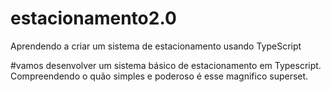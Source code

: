 # estacionamento2.0
Aprendendo a criar um sistema de estacionamento usando TypeScript

#vamos desenvolver um sistema básico de estacionamento em Typescript. Compreendendo o quão simples e poderoso é esse magnifico superset. 
